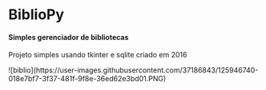 # BiblioPy
<h4>Simples gerenciador de bibliotecas</h4>
<p>Projeto simples usando tkinter e sqlite criado em 2016</p>
![biblio](https://user-images.githubusercontent.com/37186843/125946740-018e7bf7-3f37-481f-9f8e-36ed62e3bd01.PNG)
